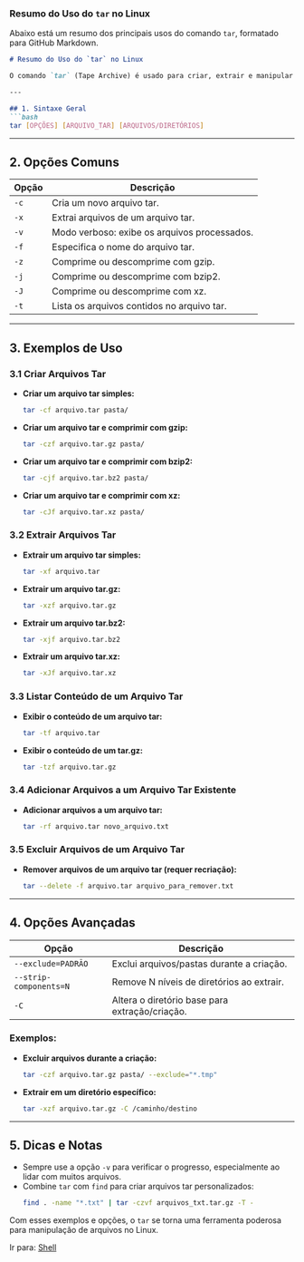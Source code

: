 ### Resumo do Uso do `tar` no Linux

Abaixo está um resumo dos principais usos do comando `tar`, formatado para GitHub Markdown.

```markdown
# Resumo do Uso do `tar` no Linux

O comando `tar` (Tape Archive) é usado para criar, extrair e manipular arquivos compactados ou não compactados.

---

## 1. Sintaxe Geral
```bash
tar [OPÇÕES] [ARQUIVO_TAR] [ARQUIVOS/DIRETÓRIOS]
```

---

## 2. Opções Comuns
| Opção         | Descrição                                     |
|---------------|-----------------------------------------------|
| `-c`          | Cria um novo arquivo tar.                    |
| `-x`          | Extrai arquivos de um arquivo tar.           |
| `-v`          | Modo verboso: exibe os arquivos processados. |
| `-f`          | Especifica o nome do arquivo tar.            |
| `-z`          | Comprime ou descomprime com gzip.            |
| `-j`          | Comprime ou descomprime com bzip2.           |
| `-J`          | Comprime ou descomprime com xz.              |
| `-t`          | Lista os arquivos contidos no arquivo tar.   |

---

## 3. Exemplos de Uso

### 3.1 Criar Arquivos Tar
- **Criar um arquivo tar simples:**
  ```bash
  tar -cf arquivo.tar pasta/
  ```
- **Criar um arquivo tar e comprimir com gzip:**
  ```bash
  tar -czf arquivo.tar.gz pasta/
  ```
- **Criar um arquivo tar e comprimir com bzip2:**
  ```bash
  tar -cjf arquivo.tar.bz2 pasta/
  ```
- **Criar um arquivo tar e comprimir com xz:**
  ```bash
  tar -cJf arquivo.tar.xz pasta/
  ```

### 3.2 Extrair Arquivos Tar
- **Extrair um arquivo tar simples:**
  ```bash
  tar -xf arquivo.tar
  ```
- **Extrair um arquivo tar.gz:**
  ```bash
  tar -xzf arquivo.tar.gz
  ```
- **Extrair um arquivo tar.bz2:**
  ```bash
  tar -xjf arquivo.tar.bz2
  ```
- **Extrair um arquivo tar.xz:**
  ```bash
  tar -xJf arquivo.tar.xz
  ```

### 3.3 Listar Conteúdo de um Arquivo Tar
- **Exibir o conteúdo de um arquivo tar:**
  ```bash
  tar -tf arquivo.tar
  ```
- **Exibir o conteúdo de um tar.gz:**
  ```bash
  tar -tzf arquivo.tar.gz
  ```

### 3.4 Adicionar Arquivos a um Arquivo Tar Existente
- **Adicionar arquivos a um arquivo tar:**
  ```bash
  tar -rf arquivo.tar novo_arquivo.txt
  ```

### 3.5 Excluir Arquivos de um Arquivo Tar
- **Remover arquivos de um arquivo tar (requer recriação):**
  ```bash
  tar --delete -f arquivo.tar arquivo_para_remover.txt
  ```

---

## 4. Opções Avançadas
| Opção                  | Descrição                                      |
|------------------------|-----------------------------------------------|
| `--exclude=PADRÃO`     | Exclui arquivos/pastas durante a criação.     |
| `--strip-components=N` | Remove N níveis de diretórios ao extrair.     |
| `-C`                   | Altera o diretório base para extração/criação.|

### Exemplos:
- **Excluir arquivos durante a criação:**
  ```bash
  tar -czf arquivo.tar.gz pasta/ --exclude="*.tmp"
  ```
- **Extrair em um diretório específico:**
  ```bash
  tar -xzf arquivo.tar.gz -C /caminho/destino
  ```

---

## 5. Dicas e Notas
- Sempre use a opção `-v` para verificar o progresso, especialmente ao lidar com muitos arquivos.
- Combine `tar` com `find` para criar arquivos tar personalizados:
  ```bash
  find . -name "*.txt" | tar -czvf arquivos_txt.tar.gz -T -
  ```

Com esses exemplos e opções, o `tar` se torna uma ferramenta poderosa para manipulação de arquivos no Linux.


Ir para: [Shell](../Shell/1_Introducao.md)

